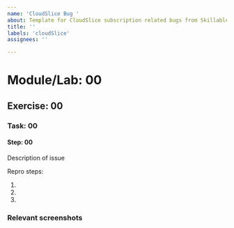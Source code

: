 ```yaml
---
name: 'CloudSlice Bug '
about: Template for CloudSlice subscription related bugs from Skillable platform
title: ''
labels: 'cloudSlice'
assignees: ''

---
```


# Module/Lab: 00
## Exercise: 00
### Task: 00
#### Step: 00

Description of issue

Repro steps:

1.
1.
1.

### Relevant screenshots
